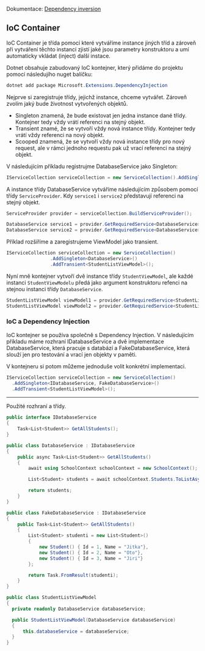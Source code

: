 Dokumentace: [Dependency inversion]([https://learn.microsoft.com/en-us/ef/core/get-started/overview/first-app?tabs=netcore-cli](https://learn.microsoft.com/en-us/dotnet/architecture/modern-web-apps-azure/architectural-principles#dependency-inversion))

## IoC Container

IoC Container je třída pomocí které vytváříme instance jiných tříd a zároveň při vytváření těchto instancí zjistí jaké jsou parametry konstruktoru a umí automaticky vkládat (inject) další instace.

Dotnet obsahuje zabudovaný IoC kontejner, který přidáme do projektu pomocí následujího nuget balíčku:

```powershell
dotnet add package Microsoft.Extensions.DependencyInjection
```

Nejprve si zaregistruje třídy, jejichž instance, chceme vytvářet. Zároveň zvolím jaký bude životnost vytvořených objektů. 

- Singleton znamená, že bude existovat jen jedna instance dané třídy. Kontejner tedy vždy vrátí referenci na stejný objekt.
- Transient znamé, že se vytvoří vždy nová instance třídy. Kontejner tedy vrátí vždy referenci na nový objekt.
- Scooped znamená, že se vytvoří vždy nová instance třídy pro nový request, ale v rámci jednoho requestu pak už vrací referenci na stejný objekt.


V následujícím příkladu registrujme DatabaseService jako Singleton:

```csharp
IServiceCollection serviceCollection = new ServiceCollection().AddSingleton<DatabaseService>();
```

A instance třídy DatabaseService vytváříme následujícím způsobem pomocí třídy ```ServiceProvider```. Kdy ```service1``` i ```service2``` představují referenci na stejný objekt.

```csharp
ServiceProvider provider = serviceCollection.BuildServiceProvider();

DatabaseService service1 = provider.GetRequiredService<DatabaseService>();
DatabaseService service2 = provider.GetRequiredService<DatabaseService>();
```

Příklad rozšíříme a zaregistrujeme ViewModel jako transient. 

```csharp
IServiceCollection serviceCollection = new ServiceCollection()
                .AddSingleton<DatabaseService>()
                .AddTransient<StudentListViewModel>();
```

Nyní mně kontejner vytvoří dvě instance třídy ```StudentViewModel```, ale každé instanci ```StudentViewModelu``` předá jako argument konstruktoru refenci na stejnou instanci třídy ```DatabaseService```.

```csharp
StudentListViewModel viewModel1 = provider.GetRequiredService<StudentListViewModel>();
StudentListViewModel viewModel2 = provider.GetRequiredService<StudentListViewModel>();
```

### IoC a Dependency Injection

IoC kontejner se používa společně s Dependency Injection. V následujícím příkladu máme rozhraní IDatabaseService a dvě implementace DatabaseService, která pracuje s databází a FakeDatabaseService, která slouží jen pro testování a vrací jen objekty v paměti.

V kontejneru si potom můžeme jednoduše volit konkrétní implementaci.

```csharp
IServiceCollection serviceCollection = new ServiceCollection()
  .AddSingleton<IDatabaseService, FakeDatabaseService>()
  .AddTransient<StudentListViewModel>();
```

---
Použité rozhraní a třídy.

```csharp
public interface IDatabaseService
{
    Task<List<Student>> GetAllStudents();
}
```

```csharp
public class DatabaseService : IDatabaseService
{
    public async Task<List<Student>> GetAllStudents()
    {
        await using SchoolContext schoolContext = new SchoolContext();

        List<Student> students = await schoolContext.Students.ToListAsync();

        return students;
    }
}
```

```csharp
public class FakeDatabaseService : IDatabaseService
{
    public Task<List<Student>> GetAllStudents()
    {
        List<Student> studenti = new List<Student>()
        {
            new Student() { Id = 1, Name = "Jitka"},
            new Student() { Id = 2, Name = "Oto"},
            new Student() { Id = 3, Name = "Jiri"}
        };

        return Task.FromResult(studenti);
    }
}
```
  
```csharp
public class StudentListViewModel
{
  private readonly DatabaseService databaseService;

  public StudentListViewModel(DatabaseService databaseService)
  {
      this.databaseService = databaseService;
  }
}
```
